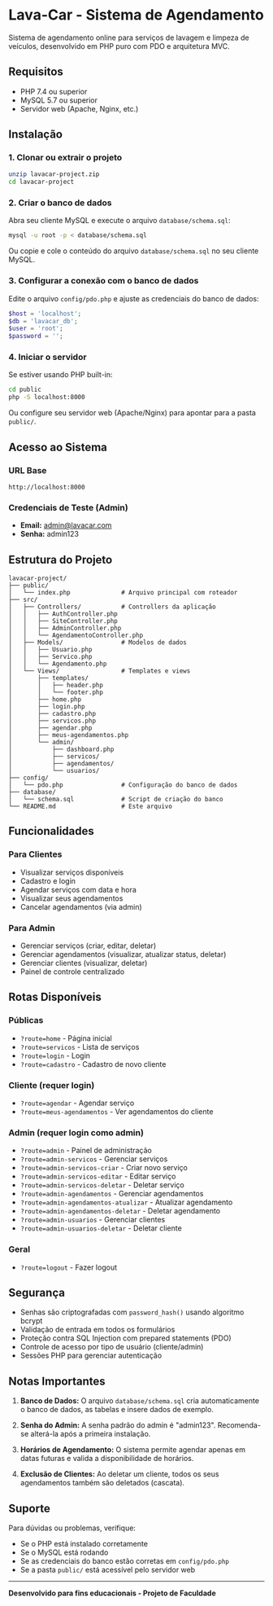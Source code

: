 # Lava-Car - Sistema de Agendamento

Sistema de agendamento online para serviços de lavagem e limpeza de veículos, desenvolvido em PHP puro com PDO e arquitetura MVC.

## Requisitos

- PHP 7.4 ou superior
- MySQL 5.7 ou superior
- Servidor web (Apache, Nginx, etc.)

## Instalação

### 1. Clonar ou extrair o projeto

```bash
unzip lavacar-project.zip
cd lavacar-project
```

### 2. Criar o banco de dados

Abra seu cliente MySQL e execute o arquivo `database/schema.sql`:

```bash
mysql -u root -p < database/schema.sql
```

Ou copie e cole o conteúdo do arquivo `database/schema.sql` no seu cliente MySQL.

### 3. Configurar a conexão com o banco de dados

Edite o arquivo `config/pdo.php` e ajuste as credenciais do banco de dados:

```php
$host = 'localhost';
$db = 'lavacar_db';
$user = 'root';
$password = '';
```

### 4. Iniciar o servidor

Se estiver usando PHP built-in:

```bash
cd public
php -S localhost:8000
```

Ou configure seu servidor web (Apache/Nginx) para apontar para a pasta `public/`.

## Acesso ao Sistema

### URL Base
```
http://localhost:8000
```

### Credenciais de Teste (Admin)
- **Email:** admin@lavacar.com
- **Senha:** admin123

## Estrutura do Projeto

```
lavacar-project/
├── public/
│   └── index.php              # Arquivo principal com roteador
├── src/
│   ├── Controllers/           # Controllers da aplicação
│   │   ├── AuthController.php
│   │   ├── SiteController.php
│   │   ├── AdminController.php
│   │   └── AgendamentoController.php
│   ├── Models/                # Modelos de dados
│   │   ├── Usuario.php
│   │   ├── Servico.php
│   │   └── Agendamento.php
│   └── Views/                 # Templates e views
│       ├── templates/
│       │   ├── header.php
│       │   └── footer.php
│       ├── home.php
│       ├── login.php
│       ├── cadastro.php
│       ├── servicos.php
│       ├── agendar.php
│       ├── meus-agendamentos.php
│       └── admin/
│           ├── dashboard.php
│           ├── servicos/
│           ├── agendamentos/
│           └── usuarios/
├── config/
│   └── pdo.php                # Configuração do banco de dados
├── database/
│   └── schema.sql             # Script de criação do banco
└── README.md                  # Este arquivo
```

## Funcionalidades

### Para Clientes
- Visualizar serviços disponíveis
- Cadastro e login
- Agendar serviços com data e hora
- Visualizar seus agendamentos
- Cancelar agendamentos (via admin)

### Para Admin
- Gerenciar serviços (criar, editar, deletar)
- Gerenciar agendamentos (visualizar, atualizar status, deletar)
- Gerenciar clientes (visualizar, deletar)
- Painel de controle centralizado

## Rotas Disponíveis

### Públicas
- `?route=home` - Página inicial
- `?route=servicos` - Lista de serviços
- `?route=login` - Login
- `?route=cadastro` - Cadastro de novo cliente

### Cliente (requer login)
- `?route=agendar` - Agendar serviço
- `?route=meus-agendamentos` - Ver agendamentos do cliente

### Admin (requer login como admin)
- `?route=admin` - Painel de administração
- `?route=admin-servicos` - Gerenciar serviços
- `?route=admin-servicos-criar` - Criar novo serviço
- `?route=admin-servicos-editar` - Editar serviço
- `?route=admin-servicos-deletar` - Deletar serviço
- `?route=admin-agendamentos` - Gerenciar agendamentos
- `?route=admin-agendamentos-atualizar` - Atualizar agendamento
- `?route=admin-agendamentos-deletar` - Deletar agendamento
- `?route=admin-usuarios` - Gerenciar clientes
- `?route=admin-usuarios-deletar` - Deletar cliente

### Geral
- `?route=logout` - Fazer logout

## Segurança

- Senhas são criptografadas com `password_hash()` usando algoritmo bcrypt
- Validação de entrada em todos os formulários
- Proteção contra SQL Injection com prepared statements (PDO)
- Controle de acesso por tipo de usuário (cliente/admin)
- Sessões PHP para gerenciar autenticação

## Notas Importantes

1. **Banco de Dados:** O arquivo `database/schema.sql` cria automaticamente o banco de dados, as tabelas e insere dados de exemplo.

2. **Senha do Admin:** A senha padrão do admin é "admin123". Recomenda-se alterá-la após a primeira instalação.

3. **Horários de Agendamento:** O sistema permite agendar apenas em datas futuras e valida a disponibilidade de horários.

4. **Exclusão de Clientes:** Ao deletar um cliente, todos os seus agendamentos também são deletados (cascata).

## Suporte

Para dúvidas ou problemas, verifique:
- Se o PHP está instalado corretamente
- Se o MySQL está rodando
- Se as credenciais do banco estão corretas em `config/pdo.php`
- Se a pasta `public/` está acessível pelo servidor web

---

**Desenvolvido para fins educacionais - Projeto de Faculdade**

